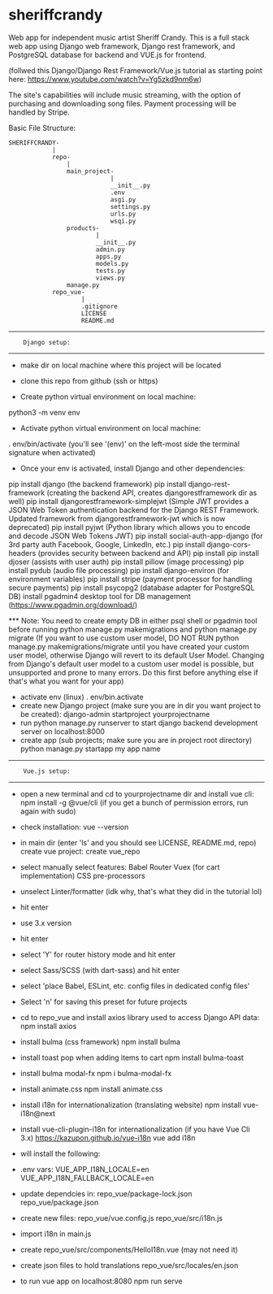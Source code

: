 # sheriffcrandy
Web app for independent music artist Sheriff Crandy. This is a full stack web app using Django web framework, Django rest framework, and PostgreSQL database for backend and VUE.js for frontend.

(follwed this Django/Django Rest Framework/Vue.js tutorial as starting point here: https://www.youtube.com/watch?v=Yg5zkd9nm6w)

The site's capabilities will include music streaming, with the option of purchasing and downloading song files. Payment processing will be handled by Stripe.

Basic File Structure:
```
SHERIFFCRANDY-
            |
            repo-
                |
                main_project-
                            |
                            __init__.py
                            .env
                            asgi.py
                            settings.py
                            urls.py
                            wsqi.py
                products-
                        |
                        __init__.py
                        admin.py
                        apps.py
                        models.py
                        tests.py
                        views.py
                manage.py
            repo_vue-
                    |
                    .gitignore
                    LICENSE
                    README.md

```

**** 
        Django setup:
****
- make dir on local machine where this project will be located

- clone this repo from github (ssh or https)

- Create python virtual environment on local machine: 

python3 -m venv env

- Activate python virtual environment on local machine: 

. env/bin/activate (you'll see '(env)' on the left-most side the terminal signature when activated)

- Once your env is activated, install Django and other dependencies:

pip install django (the backend framework)
pip install django-rest-framework (creating the backend API, creates djangorestframework dir as well)
pip install djangorestframework-simplejwt (Simple JWT provides a JSON Web Token authentication backend for the Django REST Framework. Updated framework from djangorestframework-jwt which is now deprecated)
pip install pyjwt (Python library which allows you to encode and decode JSON Web Tokens JWT)
pip install social-auth-app-django (for 3rd party auth Facebook, Google, LinkedIn, etc.)
pip install django-cors-headers (provides security between backend and API)
pip install pip install djoser (assists with user auth)
pip install pillow (image processing)
pip install pydub (audio file processing)
pip install django-environ (for environment variables)
pip install stripe (payment processor for handling secure payments)
pip install psycopg2 (database adapter for PostgreSQL DB)
install pgadmin4 desktop tool for DB management (https://www.pgadmin.org/download/)

*** Note: You need to create empty DB in either psql shell or pgadmin tool before running python manage.py makemigrations and python manage.py migrate (If you want to use custom user model, DO NOT RUN python manage.py makemigrations/migrate until you have created your custom user model, otherwise Django will revert to its default User Model. Changing from Django's default user model to a custom user model is possible, but unsupported and prone to many errors. Do this first before anything else if that's what you want for your app)
- activate env
(linux) . env/bin.activate
- create new Django project (make sure you are in dir you want project to be created):
django-admin startproject yourprojectname
- run python manage.py runserver to start django backend development server on localhost:8000
- create app (sub projects; make sure you are in project root directory)
python manage.py startapp my app name


****   
        Vue.js setup:
****

- open a new terminal and cd to yourprojectname dir and install vue cli:
npm install -g @vue/cli (if you get a bunch of permission errors, run again with sudo)
- check installation:
vue --version

- in main dir (enter 'ls' and you should see LICENSE, README.md, repo) create vue project:
create vue_repo
- select manually select features:
Babel
Router
Vuex (for cart implementation)
CSS pre-processors
- unselect Linter/formatter (idk why, that's what they did in the tutorial lol)
- hit enter
- use 3.x version
- hit enter
- select 'Y' for router history mode and hit enter
- select Sass/SCSS (with dart-sass) and hit enter
- select 'place Babel, ESLint, etc. config files in dedicated config files'
- Select 'n' for saving this preset for future projects
- cd to repo_vue and install axios library used to access Django API data:
npm install axios
- install bulma (css framework)
npm install bulma
- install toast pop when adding items to cart
npm install bulma-toast
- install bulma modal-fx
npm i bulma-modal-fx
- install animate.css
npm install animate.css
- install i18n for internationalization (translating website)
npm install vue-i18n@next
- install vue-cli-plugin-i18n for internationalization (if you have Vue Cli 3.x) https://kazupon.github.io/vue-i18n
vue add i18n
- will install the following:
- .env vars: 
VUE_APP_I18N_LOCALE=en
VUE_APP_I18N_FALLBACK_LOCALE=en
- update dependcies in:
repo_vue/package-lock.json
repo_vue/package.json
- create new files:
repo_vue/vue.config.js
repo_vue/src/i18n.js
- import i18n in main.js
- create repo_vue/src/components/HelloI18n.vue (may not need it)
- create json files to hold translations repo_vue/src/locales/en.json

- to run vue app on localhost:8080 
npm run serve
